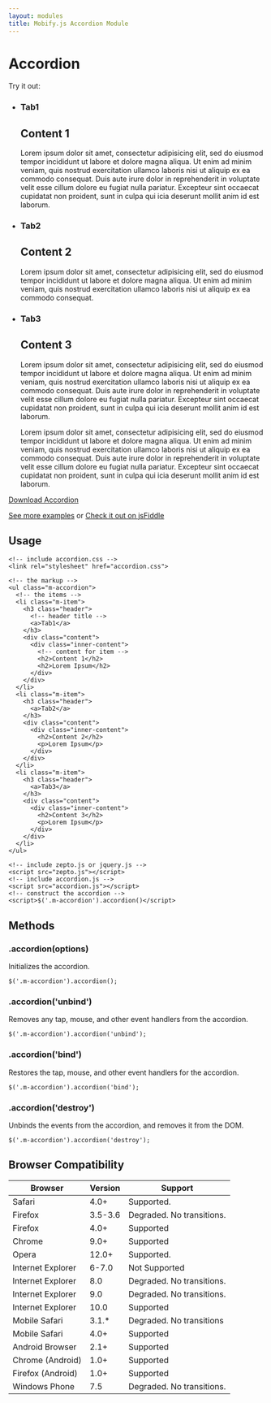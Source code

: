 ```yaml
---
layout: modules
title: Mobify.js Accordion Module
---
```


<link rel="stylesheet" href="{{ site.baseurl }}/static/examples/css/accordion.css">
<link rel="stylesheet" href="{{ site.baseurl }}/static/examples/css/accordion-style.css">

# Accordion

Try it out:

<ul class="m-accordion">
    <li class="m-item">
        <h3 class="m-header">
            <a>Tab1</a>
        </h3>
        <div class="m-content">
            <div class="m-inner-content">
                <h2>Content 1</h2>
                <p>Lorem ipsum dolor sit amet, consectetur adipisicing elit, sed do eiusmod tempor incididunt ut labore et dolore magna aliqua. Ut enim ad minim veniam, quis nostrud exercitation ullamco laboris nisi ut aliquip ex ea commodo consequat. Duis aute irure dolor in reprehenderit in voluptate velit esse cillum dolore eu fugiat nulla pariatur. Excepteur sint occaecat cupidatat non proident, sunt in culpa qui icia deserunt mollit anim id est laborum.</p>
            </div>
        </div>
    </li>
    <li class="m-item">
        <h3 class="m-header">
            <a>Tab2</a>
        </h3>
        <div class="m-content">
            <div class="m-inner-content">
                <h2>Content 2</h2>
                <p>Lorem ipsum dolor sit amet, consectetur adipisicing elit, sed do eiusmod tempor incididunt ut labore et dolore magna aliqua. Ut enim ad minim veniam, quis nostrud exercitation ullamco laboris nisi ut aliquip ex ea commodo consequat.</p> 
            </div>
        </div>
    </li>
    <li class="m-item">
        <h3 class="m-header">
            <a>Tab3</a>
        </h3>
        <div class="m-content">
            <div class="m-inner-content">
                <h2>Content 3</h2>
                <p>Lorem ipsum dolor sit amet, consectetur adipisicing elit, sed do eiusmod tempor incididunt ut labore et dolore magna aliqua. Ut enim ad minim veniam, quis nostrud exercitation ullamco laboris nisi ut aliquip ex ea commodo consequat. Duis aute irure dolor in reprehenderit in voluptate velit esse cillum dolore eu fugiat nulla pariatur. Excepteur sint occaecat cupidatat non proident, sunt in culpa qui icia deserunt mollit anim id est laborum.</p>
                <p>Lorem ipsum dolor sit amet, consectetur adipisicing elit, sed do eiusmod tempor incididunt ut labore et dolore magna aliqua. Ut enim ad minim veniam, quis nostrud exercitation ullamco laboris nisi ut aliquip ex ea commodo consequat. Duis aute irure dolor in reprehenderit in voluptate velit esse cillum dolore eu fugiat nulla pariatur. Excepteur sint occaecat cupidatat non proident, sunt in culpa qui icia deserunt mollit anim id est laborum.</p>
            </div>
        </div>
    </li>
</ul>

<div class="btn-container">
	<a href="{{ site.baseurl }}/modules/accordion-examples" class="btn btn-primary">Download Accordion</a>
	<p><a href="{{ site.baseurl }}/modules/accordion-examples" class="see-examples">See more examples</a>
	or
	<a href="http://jsfiddle.net/fPQma/2/">Check it out on jsFiddle</a>
	</p>
</div>


## Usage

    <!-- include accordion.css -->
    <link rel="stylesheet" href="accordion.css">

    <!-- the markup -->
	<ul class="m-accordion">
	  <!-- the items -->
	  <li class="m-item">
	    <h3 class="header">
	      <!-- header title -->
	      <a>Tab1</a>
	    </h3>
        <div class="content">
          <div class="inner-content">
            <!-- content for item -->
            <h2>Content 1</h2>
            <h2>Lorem Ipsum</h2>
          </div>
        </div>
	  </li>
      <li class="m-item">
        <h3 class="header">
          <a>Tab2</a>
        </h3>
        <div class="content">
          <div class="inner-content">
            <h2>Content 2</h2>
            <p>Lorem Ipsum</p>
          </div>
        </div>
      </li>
	  <li class="m-item">
	    <h3 class="header">
	      <a>Tab3</a>
	    </h3>
	    <div class="content">
	      <div class="inner-content">
	        <h2>Content 3</h2>
	        <p>Lorem Ipsum</p>
	      </div>
	    </div>
	  </li>
	</ul>

    <!-- include zepto.js or jquery.js -->
    <script src="zepto.js"></script>
    <!-- include accordion.js -->
    <script src="accordion.js"></script>
    <!-- construct the accordion -->
    <script>$('.m-accordion').accordion()</script>

## Methods

### .accordion(options)

Initializes the accordion.

    $('.m-accordion').accordion();

### .accordion('unbind')

Removes any tap, mouse, and other event handlers from the accordion.

    $('.m-accordion').accordion('unbind');

### .accordion('bind')

Restores the tap, mouse, and other event handlers for the accordion.

    $('.m-accordion').accordion('bind');

### .accordion('destroy')

Unbinds the events from the accordion, and removes it from the DOM.

    $('.m-accordion').accordion('destroy');

## Browser Compatibility


| Browser           | Version | Support                    |
|-------------------|---------|----------------------------|
| Safari            | 4.0+    | Supported.                 |
| Firefox           | 3.5-3.6 | Degraded. No transitions.  |
| Firefox           | 4.0+    | Supported                  |
| Chrome            | 9.0+    | Supported                  |
| Opera             | 12.0+   | Supported.                 |
| Internet Explorer | 6-7.0   | Not Supported              |
| Internet Explorer | 8.0     | Degraded. No transitions.  |
| Internet Explorer | 9.0     | Degraded. No transitions.  |
| Internet Explorer | 10.0    | Supported                  |
| Mobile Safari     | 3.1.*   | Degraded. No transitions   |
| Mobile Safari     | 4.0+    | Supported                  |
| Android Browser   | 2.1+    | Supported                  |
| Chrome (Android)  | 1.0+    | Supported                  |
| Firefox (Android) | 1.0+    | Supported                  |
| Windows Phone     | 7.5     | Degraded. No transitions.  |

<script src="{{ site.baseurl }}/static/examples/js/accordion.js"></script>
<script>
    $(function() { $('.m-accordion').accordion(); });
</script>
